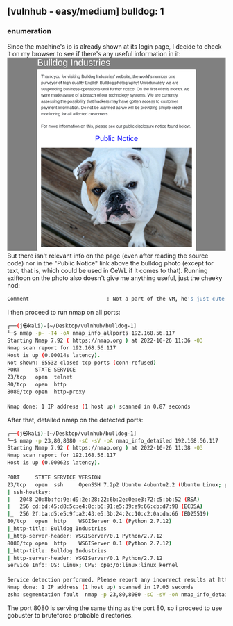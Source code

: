 [vulnhub - easy/medium] bulldog: 1
----------------------------------

### enumeration
Since the machine's ip is already shown at its login page, I decide to check it on my browser to see if there's any useful information in it:
![bulldog 1](./images/bulldog-1.png)
But there isn't relevant info on the page (even after reading the source code) nor in the "Public Notice" link above the bulldog photo (except for text, that is, which could be used in CeWL if it comes to that). Running exiftoon on the photo also doesn't give me anything useful, just the cheeky nod:
```bash
Comment                         : Not a part of the VM, he's just cute :3 https://www.pexels.com/photo/white-and-brown-bulldog-on-brown-wood-planks-160748/
```
I then proceed to run nmap on all ports:
```bash
┌──(j㉿kali)-[~/Desktop/vulnhub/bulldog-1]
└─$ nmap -p- -T4 -oA nmap_info_allports 192.168.56.117
Starting Nmap 7.92 ( https://nmap.org ) at 2022-10-26 11:36 -03
Nmap scan report for 192.168.56.117
Host is up (0.00014s latency).
Not shown: 65532 closed tcp ports (conn-refused)
PORT     STATE SERVICE
23/tcp   open  telnet
80/tcp   open  http
8080/tcp open  http-proxy

Nmap done: 1 IP address (1 host up) scanned in 0.87 seconds
```
After that, detailed nmap on the detected ports:
```bash
┌──(j㉿kali)-[~/Desktop/vulnhub/bulldog-1]
└─$ nmap -p 23,80,8080 -sC -sV -oA nmap_info_detailed 192.168.56.117
Starting Nmap 7.92 ( https://nmap.org ) at 2022-10-26 11:38 -03
Nmap scan report for 192.168.56.117
Host is up (0.00062s latency).

PORT     STATE SERVICE VERSION
23/tcp   open  ssh     OpenSSH 7.2p2 Ubuntu 4ubuntu2.2 (Ubuntu Linux; protocol 2.0)
| ssh-hostkey: 
|   2048 20:8b:fc:9e:d9:2e:28:22:6b:2e:0e:e3:72:c5:bb:52 (RSA)
|   256 cd:bd:45:d8:5c:e4:8c:b6:91:e5:39:a9:66:cb:d7:98 (ECDSA)
|_  256 2f:ba:d5:e5:9f:a2:43:e5:3b:24:2c:10:c2:0a:da:66 (ED25519)
80/tcp   open  http    WSGIServer 0.1 (Python 2.7.12)
|_http-title: Bulldog Industries
|_http-server-header: WSGIServer/0.1 Python/2.7.12
8080/tcp open  http    WSGIServer 0.1 (Python 2.7.12)
|_http-title: Bulldog Industries
|_http-server-header: WSGIServer/0.1 Python/2.7.12
Service Info: OS: Linux; CPE: cpe:/o:linux:linux_kernel

Service detection performed. Please report any incorrect results at https://nmap.org/submit/ .
Nmap done: 1 IP address (1 host up) scanned in 17.03 seconds
zsh: segmentation fault  nmap -p 23,80,8080 -sC -sV -oA nmap_info_detailed 192.168.56.117
```
The port 8080 is serving the same thing as the port 80, so i proceed to use gobuster to bruteforce probable directories.
```bash
``` 